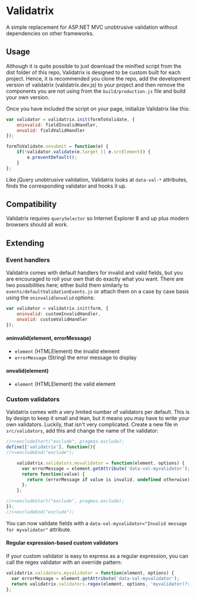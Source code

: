 Validatrix
==========

A simple replacement for ASP.NET MVC unobtrusive validation without dependencies on other frameworks.

## Usage

Although it is quite possible to just download the minified script from the dist folder of this repo, Validatrix is designed to be custom built for each project. Hence, it is recommended you clone the repo, add the development version of validatrix (validatrix.dev.js) to your project and then remove the components you are not using from the `build/production.js` file and build your own version.

Once you have included the script on your page, initialize Validatrix like this:

```js
var validator = validatrix.init(formToValidate, {
    oninvalid: fieldInvalidHandler,
    onvalid: fieldValidHandler
});

formToValidate.onsubmit = function(e) {
    if(!validator.validate(e.target || e.srcElement)) {
        e.preventDefault();
    }
};

```

Like jQuery unobtrusive validation, Validatrix looks at `data-val-*` attributes, finds the corresponding validator and hooks it up.

## Compatibility

Validatrix requires `querySelector` so Internet Explorer 8 and up plus modern browsers should all work.

## Extending

### Event handlers

Validatrix comes with default handlers for invalid and valid fields, but you are encouraged to roll your own that do exactly what you want. There are two possibilities here; either build them similarly to `events/defaultValidationEvents.js` or attach them on a case by case basis using the `oninvalid`/`onvalid` options:

```js
var validator = validatrix.init(form, {
    oninvalid: customInvalidHandler,
    onvalid: customValidHandler
});
```

#### oninvalid(element, errorMessage)

* `element` (HTMLElement) the invalid element
* `errorMessage` (String) the error message to display

#### onvalid(element)

* `element` (HTMLElement) the valid element

### Custom validators

Validatrix comes with a very limited number of validators per default. This is by design to keep it small and lean, but it means you may have to write your own validators. Luckily, that isn't very complicated. Create a new file in `src/validators`, add this and change the name of the validator:

```js
//>>excludeStart("exclude", pragmas.exclude);
define(['validatrix'], function(){
//>>excludeEnd("exclude");

    validatrix.validators.myvalidator = function(element, options) {
      var errorMessage = element.getAttribute('data-val-myvalidator');
      return function(value) {
        return (errorMessage if value is invalid, undefined otherwise);
      };
    };

//>>excludeStart("exclude", pragmas.exclude);
});
//>>excludeEnd("exclude");
```

You can now validate fields with a `data-val-myvalidator="Invalid message for myvalidator"` attribute.

#### Regular expression-based custom validators

If your custom validator is easy to express as a regular expression, you can call the regex validator with an override pattern:

```js
validatrix.validators.myvalidator = function(element, options) {
  var errorMessage = element.getAttribute('data-val-myvalidator');
  return validatrix.validators.regex(element, options, 'myvalidator(?: pattern)?', errorMessage);
};
```
